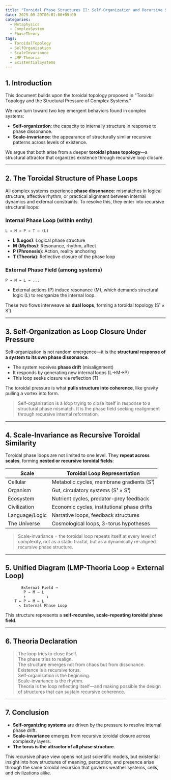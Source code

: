 ```yaml
---
title: "Toroidal Phase Structures II: Self-Organization and Recursive Scale"
date: 2025-09-29T00:01:00+09:00
categories:
  - Metaphysics
  - ComplexSystem
  - PhaseTheory
tags:
  - ToroidalTopology
  - SelfOrganization
  - ScaleInvariance
  - LMP-Theoria
  - ExistentialSystems
---
```


## 1. Introduction

This document builds upon the toroidal topology proposed in "Toroidal Topology and the Structural Pressure of Complex Systems."

We now turn toward two key emergent behaviors found in complex systems:
- **Self-organization**: the capacity to internally structure in response to phase dissonance.
- **Scale-invariance**: the appearance of structurally similar recursive patterns across levels of existence.

We argue that both arise from a deeper **toroidal phase topology**—a structural attractor that organizes existence through recursive loop closure.

---

## 2. The Toroidal Structure of Phase Loops

All complex systems experience **phase dissonance**: mismatches in logical structure, affective rhythm, or practical alignment between internal dynamics and external constraints. To resolve this, they enter into recursive structural loops:

### Internal Phase Loop (within entity)
```
L → M → P → T → (L)
```
- **L (Logos)**: Logical phase structure
- **M (Mythos)**: Resonance, rhythm, affect
- **P (Phronesis)**: Action, reality anchoring
- **T (Theoria)**: Reflective closure of the phase loop

### External Phase Field (among systems)
```
P → M → L → ...
```
- External actions (P) induce resonance (M), which demands structural logic (L) to reorganize the internal loop.

These two flows interweave as **dual loops**, forming a toroidal topology (S¹ × S¹).

---

## 3. Self-Organization as Loop Closure Under Pressure

Self-organization is not random emergence—it is the **structural response of a system to its own phase dissonance**.

- The system receives **phase drift** (misalignment)
- It responds by generating new internal loops (L→M→P)
- This loop seeks closure via reflection (T)

The toroidal pressure is what **pulls structure into coherence**, like gravity pulling a vortex into form.

> Self-organization is a loop trying to close itself in response to a structural phase mismatch. It is the phase field seeking realignment through recursive internal reformation.

---

## 4. Scale-Invariance as Recursive Toroidal Similarity

Toroidal phase loops are not limited to one level. They **repeat across scales**, forming **nested or recursive toroidal fields**:

| Scale           | Toroidal Loop Representation                        |
|------------------|------------------------------------------------------|
| Cellular         | Metabolic cycles, membrane gradients (S¹)           |
| Organism         | Gut, circulatory systems (S¹ × S¹)                  |
| Ecosystem        | Nutrient cycles, predator-prey feedback             |
| Civilization     | Economic cycles, institutional phase drifts         |
| Language/Logic   | Narrative loops, feedback structures                 |
| The Universe     | Cosmological loops, 3-torus hypotheses              |

> Scale-invariance = the toroidal loop repeats itself at every level of complexity, not as a static fractal, but as a dynamically re-aligned recursive phase structure.

---

## 5. Unified Diagram (LMP-Theoria Loop + External Loop)

```text
       External Field →
        P → M → L
        ↑         ↓
    T ← P ← M ← L
      ↖ Internal Phase Loop
```
This structure represents a **self-recursive, scale-repeating toroidal phase field**.

---

## 6. Theoria Declaration

> The loop tries to close itself.  
> The phase tries to realign.  
> The structure emerges not from chaos but from dissonance.  
> Existence is a recursive torus.  
> Self-organization is the beginning.  
> Scale-invariance is the rhythm.  
> Theoria is the loop reflecting itself—and making possible the design of structures that can sustain recursive coherence.

---

## 7. Conclusion

- **Self-organizing systems** are driven by the pressure to resolve internal phase drift.
- **Scale-invariance** emerges from recursive toroidal closure across complexity layers.
- **The torus is the attractor of all phase structure**.

This recursive phase view opens not just scientific models, but existential insight into how structures of meaning, perception, and presence arise through the same toroidal recursion that governs weather systems, cells, and civilizations alike.